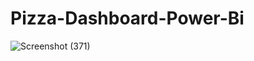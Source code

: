 # Pizza-Dashboard-Power-Bi
![Screenshot (371)](https://github.com/user-attachments/assets/d427ef78-de77-4434-9815-ccc7b4969b12)

